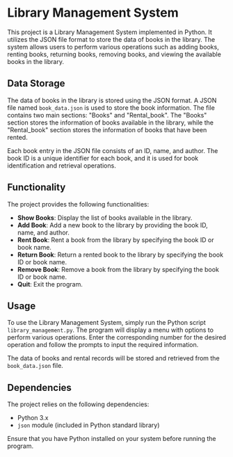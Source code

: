 # Library Management System

This project is a Library Management System implemented in Python. It utilizes the JSON file format to store the data of books in the library. The system allows users to perform various operations such as adding books, renting books, returning books, removing books, and viewing the available books in the library.

## Data Storage

The data of books in the library is stored using the JSON format. A JSON file named `book_data.json` is used to store the book information. The file contains two main sections: "Books" and "Rental_book". The "Books" section stores the information of books available in the library, while the "Rental_book" section stores the information of books that have been rented.

Each book entry in the JSON file consists of an ID, name, and author. The book ID is a unique identifier for each book, and it is used for book identification and retrieval operations.

## Functionality

The project provides the following functionalities:

- **Show Books**: Display the list of books available in the library.
- **Add Book**: Add a new book to the library by providing the book ID, name, and author.
- **Rent Book**: Rent a book from the library by specifying the book ID or book name.
- **Return Book**: Return a rented book to the library by specifying the book ID or book name.
- **Remove Book**: Remove a book from the library by specifying the book ID or book name.
- **Quit**: Exit the program.

## Usage

To use the Library Management System, simply run the Python script `library_management.py`. The program will display a menu with options to perform various operations. Enter the corresponding number for the desired operation and follow the prompts to input the required information.

The data of books and rental records will be stored and retrieved from the `book_data.json` file.

## Dependencies

The project relies on the following dependencies:

- Python 3.x
- `json` module (included in Python standard library)

Ensure that you have Python installed on your system before running the program.

